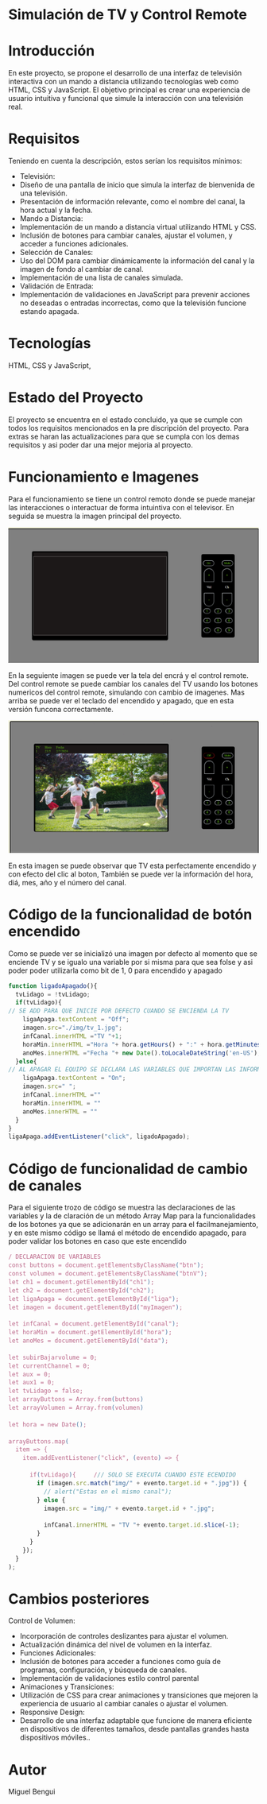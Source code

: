 # Simulación de TV y Control Remote

# Introducción

En este proyecto, se propone el desarrollo de una interfaz de televisión
interactiva con un mando a distancia utilizando tecnologías web como HTML, CSS y
JavaScript. El objetivo principal es crear una experiencia de usuario intuitiva y
funcional que simule la interacción con una televisión real.

# Requisitos

Teniendo en cuenta la descripción, estos serían los requisitos mínimos:

- Televisión:
- Diseño de una pantalla de inicio que simula la interfaz de bienvenida
de una televisión.
- Presentación de información relevante, como el nombre del canal, la
hora actual y la fecha.
- Mando a Distancia:
- Implementación de un mando a distancia virtual utilizando HTML y
CSS.
- Inclusión de botones para cambiar canales, ajustar el volumen, y
acceder a funciones adicionales.
- Selección de Canales:
- Uso del DOM para cambiar dinámicamente la información del canal y
la imagen de fondo al cambiar de canal.
- Implementación de una lista de canales simulada.
- Validación de Entrada:
- Implementación de validaciones en JavaScript para prevenir acciones
no deseadas o entradas incorrectas, como que la televisión funcione
estando apagada.

# Tecnologías

HTML, CSS y JavaScript,

# Estado del Proyecto

El proyecto se encuentra en el estado concluido, ya que se cumple con todos los requisitos mencionados en la pre discripción del proyecto. Para extras se haran las actualizaciones para que se cumpla con los demas requisitos y asi poder dar una mejor mejoria al proyecto.

# Funcionamiento e Imagenes

Para el funcionamiento se tiene un control remoto donde se puede manejar las interacciones o interactuar de forma intuintiva con el televisor. En seguida se muestra la imagen principal del proyecto.

![Captura de pantalla 2024-02-07 230553.png](Simulacio%CC%81n%20de%20TV%20y%20Control%20Remote%20893aed77187648bca35ea38bee943acd/Captura_de_pantalla_2024-02-07_230553.png)

En la seguiente imagen se puede ver la tela del encrá y el control remote. Del control remote se puede cambiar los canales del TV usando los botones numericos del control remote, simulando con cambio de imagenes. Mas arriba se puede ver el teclado del encendido y apagado, que en esta versión funcona correctamente.

 

![Captura de pantalla 2024-02-07 230910.png](Simulacio%CC%81n%20de%20TV%20y%20Control%20Remote%20893aed77187648bca35ea38bee943acd/Captura_de_pantalla_2024-02-07_230910.png)

En esta imagen se puede observar que TV esta perfectamente encendido y con efecto del clic al boton, También se puede ver la información del hora, diá, mes, año y el número del canal.

# Código de la funcionalidad de botón encendido

Como se puede ver se inicializó una imagen por defecto al momento que se enciende TV y se igualo una variable por si misma para que sea folse y asi poder poder utilizarla como bit de 1, 0 para encendido y apagado

```jsx
function ligadoApagado(){
  tvLidago = !tvLidago;
  if(tvLidago){
// SE ADD PARA QUE INICIE POR DEFECTO CUANDO SE ENCIENDA LA TV
    ligaApaga.textContent = "Off";
    imagen.src="./img/tv_1.jpg";
    infCanal.innerHTML ="TV "+1;
    horaMin.innerHTML ="Hora "+ hora.getHours() + ":" + hora.getMinutes();
    anoMes.innerHTML ="Fecha "+ new Date().toLocaleDateString('en-US');
  }else{
// AL APAGAR EL EQUIPO SE DECLARA LAS VARIABLES QUE IMPORTAN LAS INFORMACIONES EN TV COMO VACÍAS
    ligaApaga.textContent = "On";
    imagen.src=" ";
    infCanal.innerHTML =""
    horaMin.innerHTML = ""
    anoMes.innerHTML = ""
  }
}
ligaApaga.addEventListener("click", ligadoApagado);
```

# Código de funcionalidad de cambio de canales

Para el siguiente trozo de código se muestra las declaraciones de las variables y la de claración de un método Array Map para la funcionalidades de los botones ya que se adicionarán en un array para el facilmanejamiento, y en este mismo código se llamá el método de encendido apagado, para poder validar los botones en caso que este encendido

```jsx
/ DECLARACION DE VARIABLES
const buttons = document.getElementsByClassName("btn");
const volumen = document.getElementsByClassName("btnV");
let ch1 = document.getElementById("ch1");
let ch2 = document.getElementById("ch2");
let ligaApaga = document.getElementById("liga");
let imagen = document.getElementById("myImagen");

let infCanal = document.getElementById("canal");
let horaMin = document.getElementById("hora");
let anoMes = document.getElementById("data");

let subirBajarvolume = 0;
let currentChannel = 0;
let aux = 0;
let aux1 = 0;
let tvLidago = false;
let arrayButtons = Array.from(buttons)
let arrayVolumen = Array.from(volumen)

let hora = new Date();

arrayButtons.map(
  item => {
    item.addEventListener("click", (evento) => {
      
      if(tvLidago){     /// SOLO SE EXECUTA CUANDO ESTE ECENDIDO
        if (imagen.src.match("img/" + evento.target.id + ".jpg")) {
          // alert("Estas en el mismo canal");
        } else {
          imagen.src = "img/" + evento.target.id + ".jpg";
         
          infCanal.innerHTML = "TV "+ evento.target.id.slice(-1);
        }
      }
    });
  }
);
```

# Cambios posteriores

Control de Volumen:

- Incorporación de controles deslizantes para ajustar el volumen.
- Actualización dinámica del nivel de volumen en la interfaz.
- Funciones Adicionales:
- Inclusión de botones para acceder a funciones como guía de
programas, configuración, y búsqueda de canales.
- Implementación de validaciones estilo control parental
- Animaciones y Transiciones:
- Utilización de CSS para crear animaciones y transiciones que mejoren
la experiencia de usuario al cambiar canales o ajustar el volumen.
- Responsive Design:
- Desarrollo de una interfaz adaptable que funcione de manera eficiente
en dispositivos de diferentes tamaños, desde pantallas grandes hasta
dispositivos móviles..

# Autor

Miguel Bengui
